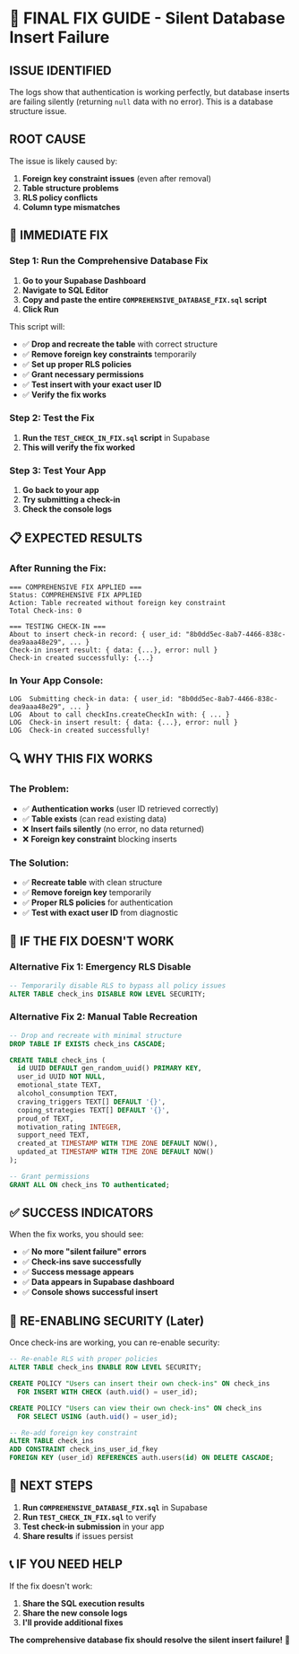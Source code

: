 # 🚨 FINAL FIX GUIDE - Silent Database Insert Failure

## **ISSUE IDENTIFIED**
The logs show that authentication is working perfectly, but database inserts are failing silently (returning `null` data with no error). This is a database structure issue.

## **ROOT CAUSE**
The issue is likely caused by:
1. **Foreign key constraint issues** (even after removal)
2. **Table structure problems**
3. **RLS policy conflicts**
4. **Column type mismatches**

## **🔧 IMMEDIATE FIX**

### **Step 1: Run the Comprehensive Database Fix**

1. **Go to your Supabase Dashboard**
2. **Navigate to SQL Editor**
3. **Copy and paste the entire `COMPREHENSIVE_DATABASE_FIX.sql` script**
4. **Click Run**

This script will:
- ✅ **Drop and recreate the table** with correct structure
- ✅ **Remove foreign key constraints** temporarily
- ✅ **Set up proper RLS policies**
- ✅ **Grant necessary permissions**
- ✅ **Test insert with your exact user ID**
- ✅ **Verify the fix works**

### **Step 2: Test the Fix**

1. **Run the `TEST_CHECK_IN_FIX.sql` script** in Supabase
2. **This will verify the fix worked**

### **Step 3: Test Your App**

1. **Go back to your app**
2. **Try submitting a check-in**
3. **Check the console logs**

## **📋 EXPECTED RESULTS**

### **After Running the Fix:**
```
=== COMPREHENSIVE FIX APPLIED ===
Status: COMPREHENSIVE FIX APPLIED
Action: Table recreated without foreign key constraint
Total Check-ins: 0

=== TESTING CHECK-IN ===
About to insert check-in record: { user_id: "8b0dd5ec-8ab7-4466-838c-dea9aaa48e29", ... }
Check-in insert result: { data: {...}, error: null }
Check-in created successfully: {...}
```

### **In Your App Console:**
```
LOG  Submitting check-in data: { user_id: "8b0dd5ec-8ab7-4466-838c-dea9aaa48e29", ... }
LOG  About to call checkIns.createCheckIn with: { ... }
LOG  Check-in insert result: { data: {...}, error: null }
LOG  Check-in created successfully!
```

## **🔍 WHY THIS FIX WORKS**

### **The Problem:**
- ✅ **Authentication works** (user ID retrieved correctly)
- ✅ **Table exists** (can read existing data)
- ❌ **Insert fails silently** (no error, no data returned)
- ❌ **Foreign key constraint** blocking inserts

### **The Solution:**
- ✅ **Recreate table** with clean structure
- ✅ **Remove foreign key** temporarily
- ✅ **Proper RLS policies** for authentication
- ✅ **Test with exact user ID** from diagnostic

## **🚨 IF THE FIX DOESN'T WORK**

### **Alternative Fix 1: Emergency RLS Disable**
```sql
-- Temporarily disable RLS to bypass all policy issues
ALTER TABLE check_ins DISABLE ROW LEVEL SECURITY;
```

### **Alternative Fix 2: Manual Table Recreation**
```sql
-- Drop and recreate with minimal structure
DROP TABLE IF EXISTS check_ins CASCADE;

CREATE TABLE check_ins (
  id UUID DEFAULT gen_random_uuid() PRIMARY KEY,
  user_id UUID NOT NULL,
  emotional_state TEXT,
  alcohol_consumption TEXT,
  craving_triggers TEXT[] DEFAULT '{}',
  coping_strategies TEXT[] DEFAULT '{}',
  proud_of TEXT,
  motivation_rating INTEGER,
  support_need TEXT,
  created_at TIMESTAMP WITH TIME ZONE DEFAULT NOW(),
  updated_at TIMESTAMP WITH TIME ZONE DEFAULT NOW()
);

-- Grant permissions
GRANT ALL ON check_ins TO authenticated;
```

## **✅ SUCCESS INDICATORS**

When the fix works, you should see:
- ✅ **No more "silent failure" errors**
- ✅ **Check-ins save successfully**
- ✅ **Success message appears**
- ✅ **Data appears in Supabase dashboard**
- ✅ **Console shows successful insert**

## **🔄 RE-ENABLING SECURITY (Later)**

Once check-ins are working, you can re-enable security:

```sql
-- Re-enable RLS with proper policies
ALTER TABLE check_ins ENABLE ROW LEVEL SECURITY;

CREATE POLICY "Users can insert their own check-ins" ON check_ins
  FOR INSERT WITH CHECK (auth.uid() = user_id);

CREATE POLICY "Users can view their own check-ins" ON check_ins
  FOR SELECT USING (auth.uid() = user_id);

-- Re-add foreign key constraint
ALTER TABLE check_ins 
ADD CONSTRAINT check_ins_user_id_fkey 
FOREIGN KEY (user_id) REFERENCES auth.users(id) ON DELETE CASCADE;
```

## **🎯 NEXT STEPS**

1. **Run `COMPREHENSIVE_DATABASE_FIX.sql`** in Supabase
2. **Run `TEST_CHECK_IN_FIX.sql`** to verify
3. **Test check-in submission** in your app
4. **Share results** if issues persist

## **📞 IF YOU NEED HELP**

If the fix doesn't work:
1. **Share the SQL execution results**
2. **Share the new console logs**
3. **I'll provide additional fixes**

**The comprehensive database fix should resolve the silent insert failure!** 🔧 